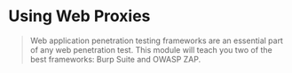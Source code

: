 # Using Web Proxies

> Web application penetration testing frameworks are an essential part of any web penetration test. This module will teach you two of the best frameworks: Burp Suite and OWASP ZAP.
